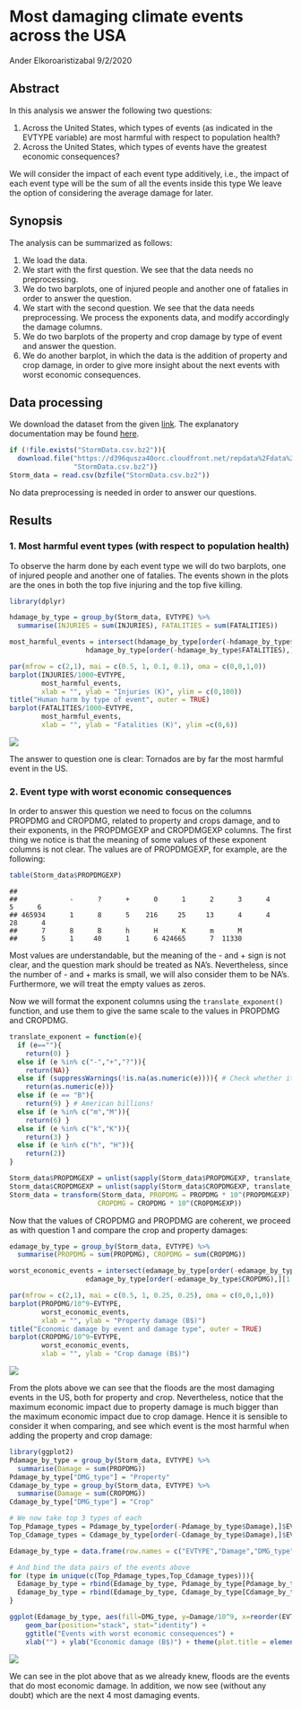 Most damaging climate events across the USA
================
Ander Elkoroaristizabal
9/2/2020

## Abstract

In this analysis we answer the following two questions:

1.  Across the United States, which types of events (as indicated in the
    EVTYPE variable) are most harmful with respect to population health?
2.  Across the United States, which types of events have the greatest
    economic consequences?

We will consider the impact of each event type additively, i.e., the
impact of each event type will be the sum of all the events inside this
type We leave the option of considering the average damage for later.

## Synopsis

The analysis can be summarized as follows:

1.  We load the data.
2.  We start with the first question. We see that the data needs no
    preprocessing.
3.  We do two barplots, one of injured people and another one of
    fatalies in order to answer the question.
4.  We start with the second question. We see that the data needs
    preprocessing. We process the exponents data, and modify accordingly
    the damage columns.
5.  We do two barplots of the property and crop damage by type of event
    and answer the question.
6.  We do another barplot, in which the data is the addition of property
    and crop damage, in order to give more insight about the next events
    with worst economic consequences.

## Data processing

We download the dataset from the given
[link](https://d396qusza40orc.cloudfront.net/repdata%2Fdata%2FStormData.csv.bz2).
The explanatory documentation may be found
[here](https://d396qusza40orc.cloudfront.net/repdata%2Fpeer2_doc%2Fpd01016005curr.pdf).

``` r
if (!file.exists("StormData.csv.bz2")){
  download.file("https://d396qusza40orc.cloudfront.net/repdata%2Fdata%2FStormData.csv.bz2",
                "StormData.csv.bz2")}
Storm_data = read.csv(bzfile("StormData.csv.bz2"))
```

No data preprocessing is needed in order to answer our questions.

<!-- We next process the dataset.  -->

<!-- First we correct the BGN_DATE, BGN_TIME, END_DATE and END_time formatting,  -->

<!-- and add a new columns displaying date and time together. -->

<!-- ```{r Data_processing} -->

<!-- # Formatting of beggining dates & times -->

<!-- Storm_data$BGN_DATE = sapply(strsplit(Storm_data$BGN_DATE," "),`[`, 1) -->

<!-- Storm_data$BGN_TIME = paste(substr(Storm_data$BGN_TIME,1,2), -->

<!--                             substr(Storm_data$BGN_TIME,3,4), -->

<!--                             sep = ":") -->

<!-- Storm_data$BGN_DATETIME = with(Storm_data, paste(BGN_DATE, BGN_TIME)) -->

<!-- Storm_data$BGN_DATETIME = as.POSIXct(Storm_data$BGN_DATETIME,  -->

<!--                                      format = "%m/%d/%Y %H:%M") -->

<!-- # Formatting of ending dates & times -->

<!-- Storm_data$END_DATE = sapply(strsplit(Storm_data$END_DATE," "),`[`, 1) -->

<!-- Storm_data$END_TIME = substr(Storm_data$END_TIME,1,5) -->

<!-- Storm_data$END_DATETIME = with(Storm_data, paste(END_DATE, END_TIME)) -->

<!-- Storm_data$END_DATETIME = as.POSIXct(Storm_data$END_DATETIME,  -->

<!--                                      format = "%m/%d/%Y %H:%M") -->

<!-- ``` -->

## Results

### 1\. Most harmful event types (with respect to population health)

To observe the harm done by each event type we will do two barplots, one
of injured people and another one of fatalies. The events shown in the
plots are the ones in both the top five injuring and the top five
killing.

``` r
library(dplyr)

hdamage_by_type = group_by(Storm_data, EVTYPE) %>% 
  summarise(INJURIES = sum(INJURIES), FATALITIES = sum(FATALITIES))

most_harmful_events = intersect(hdamage_by_type[order(-hdamage_by_type$INJURIES),][1:5,],
                   hdamage_by_type[order(-hdamage_by_type$FATALITIES),][1:5,])

par(mfrow = c(2,1), mai = c(0.5, 1, 0.1, 0.1), oma = c(0,0,1,0))
barplot(INJURIES/1000~EVTYPE, 
        most_harmful_events,
        xlab = "", ylab = "Injuries (K)", ylim = c(0,100))
title("Human harm by type of event", outer = TRUE)
barplot(FATALITIES/1000~EVTYPE, 
        most_harmful_events,
        xlab = "", ylab = "Fatalities (K)", ylim =c(0,6))
```

<img src="NOAA_Storms_analysis_files/figure-gfm/Harmful-1.png" style="display: block; margin: auto;" />

The answer to question one is clear: Tornados are by far the most
harmful event in the US.

### 2\. Event type with worst economic consequences

In order to answer this question we need to focus on the columns PROPDMG
and CROPDMG, related to property and crops damage, and to their
exponents, in the PROPDMGEXP and CROPDMGEXP columns. The first thing we
notice is that the meaning of some values of these exponent columns is
not clear. The values are of PROPDMGEXP, for example, are the following:

``` r
table(Storm_data$PROPDMGEXP)
```

    ## 
    ##             -      ?      +      0      1      2      3      4      5      6 
    ## 465934      1      8      5    216     25     13      4      4     28      4 
    ##      7      8      B      h      H      K      m      M 
    ##      5      1     40      1      6 424665      7  11330

Most values are understandable, but the meaning of the - and + sign is
not clear, and the question mark should be treated as NA’s.
Nevertheless, since the number of - and + marks is small, we will also
consider them to be NA’s. Furthermore, we will treat the empty values as
zeros.

Now we will format the exponent columns using the `translate_exponent()`
function, and use them to give the same scale to the values in PROPDMG
and CROPDMG.

``` r
translate_exponent = function(e){
  if (e==""){ 
    return(0) }
  else if (e %in% c("-","+","?")){
    return(NA)}
  else if (suppressWarnings(!is.na(as.numeric(e)))){ # Check whether it is a number
    return(as.numeric(e))}
  else if (e == "B"){ 
    return(9) } # American billions!
  else if (e %in% c("m","M")){
    return(6) }
  else if (e %in% c("k","K")){
    return(3) }
  else if (e %in% c("h", "H")){
    return(2)}
}

Storm_data$PROPDMGEXP = unlist(sapply(Storm_data$PROPDMGEXP, translate_exponent))
Storm_data$CROPDMGEXP = unlist(sapply(Storm_data$CROPDMGEXP, translate_exponent))
Storm_data = transform(Storm_data, PROPDMG = PROPDMG * 10^(PROPDMGEXP),
                      CROPDMG = CROPDMG * 10^(CROPDMGEXP))
```

Now that the values of CROPDMG and PROPDMG are coherent, we proceed as
with question 1 and compare the crop and property damages:

``` r
edamage_by_type = group_by(Storm_data, EVTYPE) %>% 
  summarise(PROPDMG = sum(PROPDMG), CROPDMG = sum(CROPDMG))

worst_economic_events = intersect(edamage_by_type[order(-edamage_by_type$PROPDMG),][1:10,],
                   edamage_by_type[order(-edamage_by_type$CROPDMG),][1:10,])

par(mfrow = c(2,1), mai = c(0.5, 1, 0.25, 0.25), oma = c(0,0,1,0))
barplot(PROPDMG/10^9~EVTYPE, 
        worst_economic_events,
        xlab = "", ylab = "Property damage (B$)")
title("Economic damage by event and damage type", outer = TRUE)
barplot(CROPDMG/10^9~EVTYPE, 
        worst_economic_events,
        xlab = "", ylab = "Crop damage (B$)")
```

<img src="NOAA_Storms_analysis_files/figure-gfm/Damage_plots-1.png" style="display: block; margin: auto;" />

From the plots above we can see that the floods are the most damaging
events in the US, both for property and crop. Nevertheless, notice that
the maximum economic impact due to property damage is much bigger than
the maximum economic impact due to crop damage. Hence it is sensible to
consider it when comparing, and see which event is the most harmful when
adding the property and crop damage:

``` r
library(ggplot2)
Pdamage_by_type = group_by(Storm_data, EVTYPE) %>% 
  summarise(Damage = sum(PROPDMG))
Pdamage_by_type["DMG_type"] = "Property"
Cdamage_by_type = group_by(Storm_data, EVTYPE) %>% 
  summarise(Damage = sum(CROPDMG))
Cdamage_by_type["DMG_type"] = "Crop"

# We now take top 3 types of each
Top_Pdamage_types = Pdamage_by_type[order(-Pdamage_by_type$Damage),]$EVTYPE[1:3]
Top_Cdamage_types = Cdamage_by_type[order(-Cdamage_by_type$Damage),]$EVTYPE[1:3]

Edamage_by_type = data.frame(row.names = c("EVTYPE","Damage","DMG_type"))

# And bind the data pairs of the events above
for (type in unique(c(Top_Pdamage_types,Top_Cdamage_types))){
  Edamage_by_type = rbind(Edamage_by_type, Pdamage_by_type[Pdamage_by_type$EVTYPE == type,])
  Edamage_by_type = rbind(Edamage_by_type, Cdamage_by_type[Cdamage_by_type$EVTYPE == type,])
}

ggplot(Edamage_by_type, aes(fill=DMG_type, y=Damage/10^9, x=reorder(EVTYPE,-Damage))) + 
    geom_bar(position="stack", stat="identity") + 
    ggtitle("Events with worst economic consequences") + 
    xlab("") + ylab("Economic damage (B$)") + theme(plot.title = element_text(hjust = 0.5))
```

<img src="NOAA_Storms_analysis_files/figure-gfm/Sum_damages-1.png" style="display: block; margin: auto;" />

We can see in the plot above that as we already knew, floods are the
events that do most economic damage. In addition, we now see (without
any doubt) which are the next 4 most damaging events.
